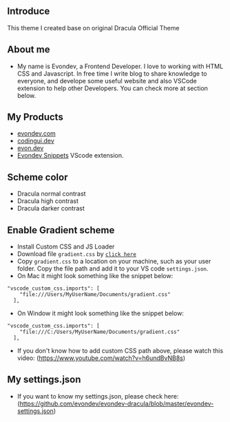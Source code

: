 ## Introduce

This theme I created base on original Dracula Official Theme

## About me

- My name is Evondev, a Frontend Developer. I love to working with HTML CSS and Javascript. In free time I write blog to share knowledge to everyone, and develope some useful website and also VSCode extension to help other Developers. You can check more at section below.

## My Products

- [evondev.com](https://evondev.com)
- [codingui.dev](https://codingui.dev)
- [evon.dev](https://evon.dev)
- [Evondev Snippets](https://marketplace.visualstudio.com/items?itemName=evondev.evondev-snippets&ssr=false) VScode extension.

## Scheme color

- Dracula normal contrast
- Dracula high contrast
- Dracula darker contrast

## Enable Gradient scheme

- Install Custom CSS and JS Loader
- Download file `gradient.css` by [`click here`](https://github.com/evondev/evondev-dracula/blob/master/gradient.css)
- Copy `gradient.css` to a location on your machine, such as your user folder. Copy the file path and add it to your VS code `settings.json`.
- On Mac it might look something like the snippet below:

```
"vscode_custom_css.imports": [
    "file:///Users/MyUserName/Documents/gradient.css"
  ],
```

- On Window it might look something like the snippet below:

```
"vscode_custom_css.imports": [
    "file:///C:/Users/MyUserName/Documents/gradient.css"
  ],
```

- If you don't know how to add custom CSS path above, please watch this video: (https://www.youtube.com/watch?v=h6undBvNB8s)

## My settings.json

- If you want to know my settings.json, please check here: (https://github.com/evondev/evondev-dracula/blob/master/evondev-settings.json)
